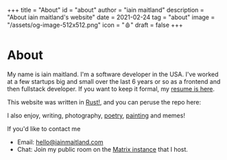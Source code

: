 +++
title = "About"
id = "about"
author = "iain maitland"
description = "About iain maitland's website"
date = 2021-02-24
tag = "about"
image = "/assets/og-image-512x512.png"
icon = "🩸"
draft = false
+++

# About
My name is iain maitland. I'm a software developer in the USA. I've worked at a few startups big and small over the last 6 years or so as a frontend and then fullstack developer. If you want to keep it formal, my [resume is here](iain_maitland_resume.pdf).

This website was written in [Rust!](/learning_rust), and you can peruse the repo here:

I also enjoy, writing, photography, [poetry](/poems), [painting](/painting) and memes!

If you'd like to contact me
- Email: hello@iainmaitland.com
- Chat: Join my public room on the [Matrix instance](/chat) that I host.
